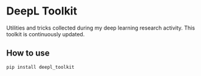 # DeepL Toolkit

Utilities and tricks collected during my deep learning research activity.
This toolkit is continuously updated.

## How to use
`pip install deepl_toolkit` 
